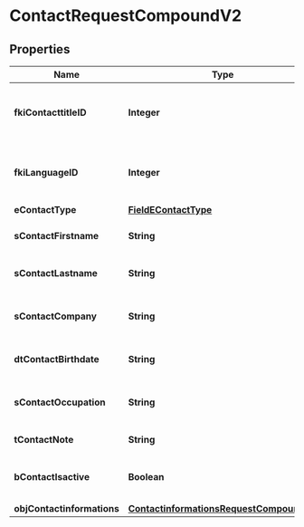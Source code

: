 

# ContactRequestCompoundV2

## Properties

Name | Type | Description | Notes
------------ | ------------- | ------------- | -------------
**fkiContacttitleID** | **Integer** | The unique ID of the Contacttitle.  Valid values:  |Value|Description| |-|-| |1|Ms.| |2|Mr.| |4|(Blank)| |5|Me (For Notaries)| | 
**fkiLanguageID** | **Integer** | The unique ID of the Language.  Valid values:  |Value|Description| |-|-| |1|French| |2|English| | 
**eContactType** | [**FieldEContactType**](FieldEContactType.md) |  | 
**sContactFirstname** | **String** | The First name of the contact | 
**sContactLastname** | **String** | The Last name of the contact | 
**sContactCompany** | **String** | The Company name of the contact |  [optional]
**dtContactBirthdate** | **String** | The Birth Date of the contact |  [optional]
**sContactOccupation** | **String** | The occupation of the Contact |  [optional]
**tContactNote** | **String** | The note of the Contact |  [optional]
**bContactIsactive** | **Boolean** | Whether the contact is active or not |  [optional]
**objContactinformations** | [**ContactinformationsRequestCompoundV2**](ContactinformationsRequestCompoundV2.md) |  | 




